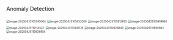 Anomaly Detection

<img src="/Users/xhx/Library/Application Support/typora-user-images/image-20250425105740004.png" alt="image-20250425105740004" style="zoom:50%;" />

<img src="/Users/xhx/Library/Application Support/typora-user-images/image-20250425105452000.png" alt="image-20250425105452000" style="zoom:50%;" />

<img src="/Users/xhx/Library/Application Support/typora-user-images/image-20250425105812655.png" alt="image-20250425105812655" style="zoom:50%;" />

<img src="/Users/xhx/Library/Application Support/typora-user-images/image-20250425105919992.png" alt="image-20250425105919992" style="zoom:50%;" />

<img src="/Users/xhx/Library/Application Support/typora-user-images/image-20250425110114522.png" alt="image-20250425110114522" style="zoom:50%;" />

<img src="/Users/xhx/Library/Application Support/typora-user-images/image-20250425110341176.png" alt="image-20250425110341176" style="zoom:50%;" />

<img src="/Users/xhx/Library/Application Support/typora-user-images/image-20250425110525643.png" alt="image-20250425110525643" style="zoom:50%;" />

<img src="/Users/xhx/Library/Application Support/typora-user-images/image-20250425110650863.png" alt="image-20250425110650863" style="zoom:50%;" />

<img src="/Users/xhx/Library/Application Support/typora-user-images/image-20250425110904904.png" alt="image-20250425110904904" style="zoom:50%;" />